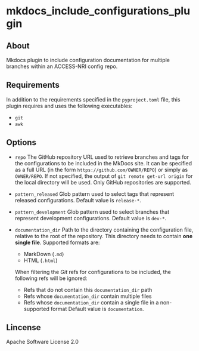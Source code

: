 # mkdocs_include_configurations_plugin

## About
Mkdocs plugin to include configuration documentation for multiple branches within an ACCESS-NRI config repo.

## Requirements
In addition to the requirements specified in the `pyproject.toml` file, this plugin requires and uses the following executables:
- `git`
- `awk`

## Options
- `repo`
    The GitHub repository URL used to retrieve branches and tags for the configurations to be included in the MkDocs site.
    It can be specified as a full URL (in the form `https://github.com/OWNER/REPO`) or simply as `OWNER/REPO`.
    If not specified, the output of `git remote get-url origin` for the local directory will be used.
    Only GitHub repositories are supported.
- `pattern_released`
    Glob pattern used to select tags that represent released configurations.
    Default value is `release-*`.
- `pattern_development`
    Glob pattern used to select branches that represent development configurations.
    Default value is `dev-*`.
- `documentation_dir`
    Path to the directory containing the configuration file, relative to the root of the repository.
    This directory needs to contain **one single file**.
    Supported formats are:
    
    - MarkDown (`.md`)
    - HTML (`.html`)
    
    When filtering the _Git_ refs for configurations to be included, the following refs will be ignored:

    - Refs that do not contain this `documentation_dir` path
    - Refs whose `documentation_dir` contain multiple files
    - Refs whose `documentation_dir` contain a single file in a non-supported format
    Default value is `documentation`.

## Lincense
Apache Software License 2.0